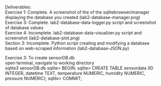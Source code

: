 Deliverables:\
Exercise 1: Complete. A screenshot of the of the sqlitebrowser/manager displaying the database you created (lab2-database-manager.png)\
Exercise 3: Complete. lab2-database-data-logger.py script and screenshot of database values\
Exercise 4: Incomplete. lab2-database-data-visualizer.py script and screenshot (lab2-database-plot.png)\
Section 3: Incomplete. Python  script  creating  and  modifying  a  database  based  on  web-scraped  information (lab2-database-JSON.py)

Exercise 3: To create sensorDB.db\
open terminal, navigate to working directory\
sqlite3 sensorDB.db
sqlite> BEGIN;
sqlite> CREATE TABLE sensordata (ID INTEGER, datetime TEXT, temperature NUMERIC, humidity NUMERIC, pressure NUMERIC);
sqlite> COMMIT;
